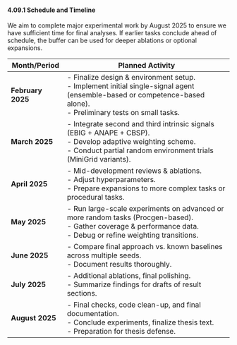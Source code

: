 #### 4.09.1 Schedule and Timeline

We aim to complete major experimental work by August 2025 to ensure we have sufficient time for final analyses. If earlier tasks conclude ahead of schedule, the buffer can be used for deeper ablations or optional expansions.

| Month/Period       | Planned Activity                                                                                                                                                                  |
|--------------------|-----------------------------------------------------------------------------------------------------------------------------------------------------------------------------------|
| **February 2025**  | - Finalize design & environment setup.<br>- Implement initial single-signal agent (ensemble-based or competence-based alone).<br>- Preliminary tests on small tasks.              |
| **March 2025**     | - Integrate second and third intrinsic signals (EBIG + ANAPE + CBSP).<br>- Develop adaptive weighting scheme.<br>- Conduct partial random environment trials (MiniGrid variants). |
| **April 2025**     | - Mid-development reviews & ablations.<br>- Adjust hyperparameters.<br>- Prepare expansions to more complex tasks or procedural tasks.                                            |
| **May 2025**       | - Run large-scale experiments on advanced or more random tasks (Procgen-based).<br>- Gather coverage & performance data.<br>- Debug or refine weighting transitions.              |
| **June 2025**      | - Compare final approach vs. known baselines across multiple seeds.<br>- Document results thoroughly.                                                      |
| **July 2025**      | - Additional ablations, final polishing.<br>- Summarize findings for drafts of result sections.                                                                                   |
| **August 2025**    | - Final checks, code clean-up, and final documentation.<br>- Conclude experiments, finalize thesis text.<br>- Preparation for thesis defense.                                     |
